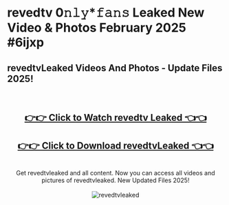 # revedtv 0𝚗𝚕𝚢*𝚏𝚊𝚗𝚜 Leaked New Video & Photos February 2025 #6ijxp

<h2>revedtvLeaked Videos And Photos - Update Files 2025!</h2>
<br>
<div align="center">
<h2><a href="https://mediaupload.pro?title=revedtv&ref=11F" rel="nofollow">👉👉 Click to Watch revedtv Leaked 👈👈</a></h2>
<h2><a href="https://mediaupload.pro?title=revedtv&ref=11F" rel="nofollow">👉👉 Click to Download revedtvLeaked 👈👈</a></h2>
<br>
Get revedtvleaked and all content. Now you can access all videos and pictures of revedtvleaked. New Updated Files 2025!
<br>
<br>
<a href="https://mediaupload.pro?title=revedtv&ref=11F" rel="nofollow" data-target="animated-image.originalLink"><img src="https://i.ibb.co/Gkj2r4b/banner.png" alt="revedtvleaked" style="max-width: 100%; display: inline-block;" data-target="animated-image.originalImage"></a>
</div>
<br>

